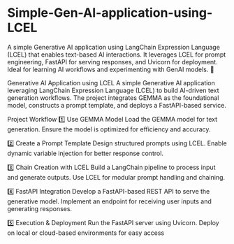 # Simple-Gen-AI-application-using-LCEL
A simple Generative AI application using LangChain Expression Language (LCEL) that enables text-based AI interactions. It leverages LCEL for prompt engineering, FastAPI for serving responses, and Uvicorn for deployment. Ideal for learning AI workflows and experimenting with GenAI models. 🚀


Generative AI Application using LCEL
A simple Generative AI application leveraging LangChain Expression Language (LCEL) to build AI-driven text generation workflows. The project integrates GEMMA as the foundational model, constructs a prompt template, and deploys a FastAPI-based service.

Project Workflow
1️⃣ Use GEMMA Model
Load the GEMMA model for text generation.
Ensure the model is optimized for efficiency and accuracy.

2️⃣ Create a Prompt Template
Design structured prompts using LCEL.
Enable dynamic variable injection for better response control.

3️⃣ Chain Creation with LCEL
Build a LangChain pipeline to process input and generate outputs.
Use LCEL for modular prompt handling and chaining.

4️⃣ FastAPI Integration
Develop a FastAPI-based REST API to serve the generative model.
Implement an endpoint for receiving user inputs and generating responses.

5️⃣ Execution & Deployment
Run the FastAPI server using Uvicorn.
Deploy on local or cloud-based environments for easy access
